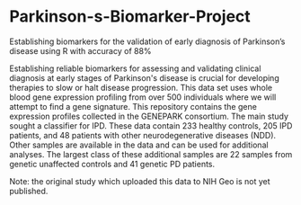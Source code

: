 # Parkinson-s-Biomarker-Project

Establishing biomarkers for the validation of early diagnosis of Parkinson’s disease using R with accuracy of 88%

Establishing reliable biomarkers for assessing and validating clinical diagnosis at early stages of Parkinson's disease is crucial for developing therapies to slow or halt disease progression. This data set uses whole blood gene expression profiling from over 500 individuals where we will attempt to find a gene signature. This repository contains the gene expression profiles collected in the GENEPARK consortium. The main study sought a classifier for IPD. These data contain 233 healthy controls, 205 IPD patients, and 48 patients with other neurodegenerative diseases (NDD). Other samples are available in the data and can be used for additional analyses. The largest class of these additional samples are 22 samples from genetic unaffected controls and 41 genetic PD patients.

Note: the original study which uploaded this data to NIH Geo is not yet published.


